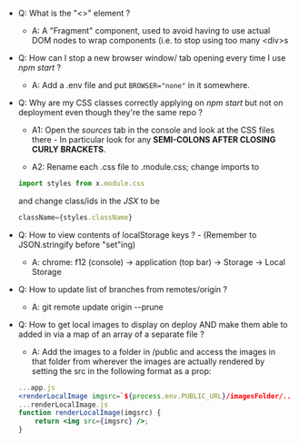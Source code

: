 -   Q: What is the "<>" element ?

    -   A: A "Fragment" component, used to avoid having to use actual DOM nodes to wrap components (i.e. to stop using too many \<div>s

-   Q: How can I stop a new browser window/ tab opening every time I use _npm start_ ?
    -   A: Add a .env file and put ```BROWSER="none"``` in it somewhere.

-   Q: Why are my CSS classes correctly applying on _npm start_ but not on deployment even though they're the same repo ?
    -   A1: Open the _sources_ tab in the console and look at the CSS files there - In particular look for any **SEMI-COLONS AFTER CLOSING CURLY BRACKETS**.

    -   A2: Rename each .css file to .module.css; change imports to
    ```js
    import styles from x.module.css
    ```
    and change class/ids in the _JSX_ to be
    ```jsx
    className={styles.className}
    ```
-   Q: How to view contents of localStorage keys ? - (Remember to JSON.stringify before "set"ing)

    -   A: chrome: f12 (console) -> application (top bar) -> Storage -> Local Storage

-   Q: How to update list of branches from remotes/origin ?

    -   A: git remote update origin --prune

-   Q: How to get local images to display on deploy AND make them able to added in via a map of an array of a separate file ?

    -   A: Add the images to a folder in /public and access the images in that folder from wherever the images are actually rendered by setting the src in the following format as a prop:
    ```jsx
    ...app.js
    <renderLocalImage imgsrc=`${process.env.PUBLIC_URL}/imagesFolder/.../x.png`/>
    ...renderLocalImage.js
    function renderLocalImage(imgsrc) {
        return <img src={imgsrc} />;
    }
    ```
